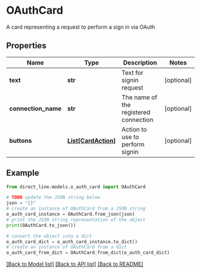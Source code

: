 # OAuthCard

A card representing a request to perform a sign in via OAuth

## Properties

Name | Type | Description | Notes
------------ | ------------- | ------------- | -------------
**text** | **str** | Text for signin request | [optional] 
**connection_name** | **str** | The name of the registered connection | [optional] 
**buttons** | [**List[CardAction]**](CardAction.md) | Action to use to perform signin | [optional] 

## Example

```python
from direct_line.models.o_auth_card import OAuthCard

# TODO update the JSON string below
json = "{}"
# create an instance of OAuthCard from a JSON string
o_auth_card_instance = OAuthCard.from_json(json)
# print the JSON string representation of the object
print(OAuthCard.to_json())

# convert the object into a dict
o_auth_card_dict = o_auth_card_instance.to_dict()
# create an instance of OAuthCard from a dict
o_auth_card_from_dict = OAuthCard.from_dict(o_auth_card_dict)
```
[[Back to Model list]](../README.md#documentation-for-models) [[Back to API list]](../README.md#documentation-for-api-endpoints) [[Back to README]](../README.md)


